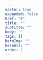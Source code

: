 ```yaml
---
master: true
expanded: false
href: "#"
title: ""
subtitle: ""
body: ""
tags: []
heroImg: ""
heroAlt: ""
order: 1
---
```

